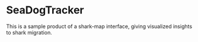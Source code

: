 # SeaDogTracker
This is a sample product of a shark-map interface, giving visualized insights to shark migration.
